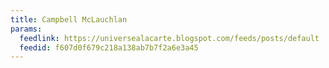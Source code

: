 ```yaml
---
title: Campbell McLauchlan
params:
  feedlink: https://universealacarte.blogspot.com/feeds/posts/default
  feedid: f607d0f679c218a138ab7b7f2a6e3a45
---
```

